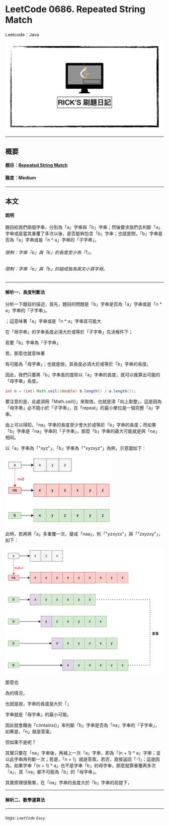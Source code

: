 # LeetCode 0686. Repeated String Match
Leetcode：Java

![](https://github.com/rickbsr/LeetCode/blob/main/pics/leetcode-rick.jpeg?raw=true)

---

## 概要

#### 題目：[Repeated String Match](https://leetcode.com/problems/repeated-string-match/)

#### 難度：Medium

---

## 本文

#### 說明

題目給我們兩個字串，分別為「a」字串與「b」字串；然後要求我們去判斷「a」字串或是當其重覆了多次以後，是否能夠包含「b」字串；也就是問，「b」字串是否為「a」字串或是「n * a」字串的「子字串」。

###### 限制：字串「a」與「b」的長度至少為「1」。
###### 限制：字串「a」與「b」的組成皆為英文小寫字母。

---

#### 解析一、長度判斷法

分析一下題目的描述，首先，題目的問題是「b」字串是否為「a」字串或是「n * a」字串的「子字串」。





；這意味著「a」字串或是「n * a」字串其可能大

在「母字串」的字串長度必須大於或等於「子字串」先決條件下；

若要「b」字串為「子字串」



若，那麼也就意味著

有可能為「母字串」；也就是說，其長度必須大於或等於「b」字串的長度。

因此，我們只要將「b」字串長的度除以「a」字串的長度，就可以推算出可能的「母字串」長度。


```java
int n = (int) Math.ceil((double) b.length() / a.length());
```

要注意的是，此處須用「Math.ceil()」來取值，也就是須「向上取整」，這是因為「母字串」必不能小於「子字串」，且「repeat」的最小單位是一個完整「a」字串。

由上可以得知，「na」字串的長度至少會大於或等於「b」字串的長度；而如果「b」字串是「na」字串的「子字串」，那麼「b」字串的最大可能就是與「na」相同。

以「a」字串為「"xyz"」、「b」字串為「"xyzxyz"」為例，示意圖如下：

![](pics/0686_repeated_string_match_na.png)

此時，若再將「a」多重覆一次，變成「naa」，則「"yzxyzx"」與「"zxyzxy"」，如下：

![](pics/0686_repeated_string_match_naa.png)

那麼也

為的情況，





也就是說，字串的長度是大於「」



字串就是「母字串」的最小可能。



因此就會藉由「contains()」來判斷「b」字串是否為「na」字串的「子字串」，如果是，「n」就是答案。

但如果不是呢？







其實只要在「na」字串後，再補上一次「a」字串，即為「(n + 1) * a」字串；並以此字串再判斷一次；若是，「n + 1」就是答案，若否，直接返回「-1」；這是因為，如果字串「(n + 1) * a」也不是字串「b」的母字串，那麼就算重覆再多次「a」，其「na」都不可能為「b」的「母字串」。

其實原理很簡單，在「na」字串的長度大於「b」字串的前提下，

---

#### 解析二、數學運算法


---

###### tags: `LeetCode` `Easy`